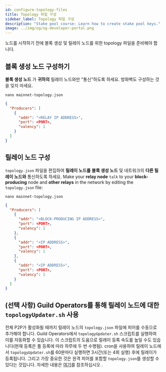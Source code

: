```yaml
---
id: configure-topology-files
title: Topology 파일 구성
sidebar_label: Topology 파일 구성
description: "Stake pool course: Learn how to create stake pool keys."
image: ../img/og/og-developer-portal.png
---
```


노드를 시작하기 전에 블록 생성 및 릴레이 노드를 위한 topology 파일을 준비해야 합니다.

## 블록 생성 노드 구성하기

__블록 생성 노드__ 가 __귀하의__ 릴레이 노드와만 "통신"하도록 하세요. 방화벽도 구성하는 것을 잊지 마세요.

    nano mainnet-topology.json

```json
{
  "Producers": [
    {
      "addr": "<RELAY IP ADDRESS>",
      "port": <PORT>,
      "valency": 1
    }
  ]
}
```

## 릴레이 노드 구성

`topology.json` 파일을 편집하여 __릴레이 노드를__ __블록 생성 노드__ 및 네트워크의 __다른 릴레이 노드와__ 통신하도록 하세요.
Make your __relay node__ `talk` to your __block-producing__ node and __other relays__ in the network by editing the `topology.json` file:


    nano mainnet-topology.json

```json
{
  "Producers": [
    {
      "addr": "<BLOCK-PRODUCING IP ADDRESS>",
      "port": <PORT>,
      "valency": 1
    },
    {
      "addr": "<IP ADDRESS>",
      "port": <PORT>,
      "valency": 1
    },
    {
      "addr": "<IP ADDRESS>",
      "port": <PORT>,
      "valency": 1
    }
  ]
}
```

## (선택 사항) Guild Operators를 통해 릴레이 노드에 대한 `topologyUpdater.sh` 사용
전체 P2P가 활성화될 때까지 릴레이 노드의 `topology.json` 파일에 피어를 수동으로 추가해야 합니다. Guild Operators에서 `topologyUpdater.sh`  스크립트를 실행하여 이를 자동화할 수 있습니다. 이 스크립트의 도움으로 릴레이 등록 속도를 높일 수도 있습니다(현재 등록은 풀 등록에 따라 하루에 두 번 수행됨). cron을 사용하여 릴레이 노드에서 `topologyUpdater.sh`를 60분마다 실행하면 3시간(또는 4회 실행) 후에 릴레이가 등록됩니다. 그리고 가장 중요한 것은 원격 피어를 포함할 `topology.json`를 생성할 수 있다는 것입니다. 자세한 내용은 [여기](https://cardano-community.github.io/guild-operators/Scripts/topologyupdater/)를 참조하십시오 .
